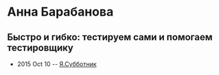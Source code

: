 # Анна Барабанова

## Быстро и гибко: тестируем сами и помогаем тестировщику
- 2015 Oct 10 -- [Я.Субботник](https://events.yandex.ru/lib/talks/3191/)    
